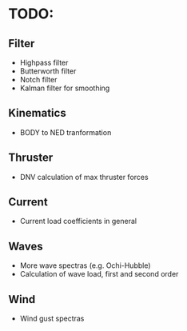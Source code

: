 # TODO:

## Filter

* Highpass filter
* Butterworth filter
* Notch filter
* Kalman filter for smoothing

## Kinematics

* BODY to NED tranformation

## Thruster

* DNV calculation of max thruster forces

## Current

* Current load coefficients in general

## Waves

* More wave spectras (e.g. Ochi-Hubble)
* Calculation of wave load, first and second order

## Wind

* Wind gust spectras
